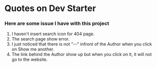 # Quotes on Dev Starter

### Here are some issue I have with this project
1. I haven't insert search icon for 404 page.
2. The search page show error.
3. I just noticed that there is not "--" infront of the Author when you click on Show me another.
4. The link behind the Author show up but when you click on it, it will not go to the website.
